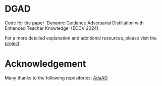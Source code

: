 # DGAD
Code for the paper 'Dynamic Guidance Adversarial Distillation with Enhanced Teacher Knowledge' (ECCV 2024). 

For a more detailed explanation and additional resources, please visit the [project](https://sites.google.com/view/dgad).

# Acknowledgement
Many thanks to the following repositories: [AdaAD](https://github.com/boyellow/AdaAD)
